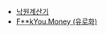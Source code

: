 
- [낙원계산기](https://keep-ones.me/#/paradise-calculator)
- [F**kYou.Money (유로화)](https://www.fuckyou.money/)
